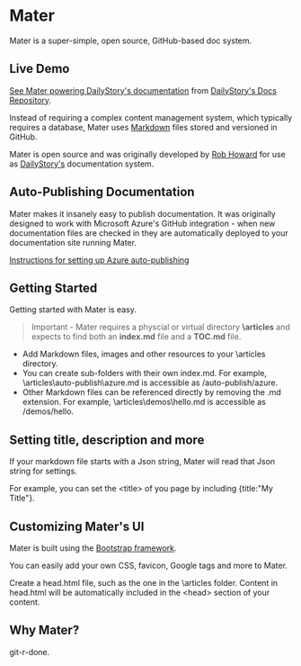 # Mater
Mater is a super-simple, open source, GitHub-based doc system.

## Live Demo
[See Mater powering DailyStory's documentation](https://docs.dailystory.com) from [DailyStory's Docs Repository](https://github.com/dailystory/docs).

Instead of requiring a complex content management system, which typically requires a database, Mater uses [Markdown](https://en.wikipedia.org/wiki/Markdown) files stored and versioned in GitHub.

Mater is open source and was originally developed by [Rob Howard](https://twitter.com/robhoward) for use as [DailyStory's](https://dailystory.com) documentation system.

## Auto-Publishing Documentation
Mater makes it insanely easy to publish documentation. It was originally designed to work with Microsoft Azure's GitHub integration - when new documentation files are checked in they are automatically deployed to your documentation site running Mater.

[Instructions for setting up Azure auto-publishing](https://github.com/dailystory/Mater/wiki/Auto-Publish-with-Microsoft-Azure)

## Getting Started
Getting started with Mater is easy. 

> Important - Mater requires a physcial or virtual directory **\articles** and expects to find both an **index.md** file and a **TOC.md** file.

* Add Markdown files, images and other resources to your \articles directory.
* You can create sub-folders with their own index.md. For example, \articles\auto-publish\azure.md is accessible as /auto-publish/azure.
* Other Markdown files can be referenced directly by removing the .md extension. For example, \articles\demos\hello.md is accessible as /demos/hello.

## Setting title, description and more 
If your markdown file starts with a Json string, Mater will read that Json string for settings.

For example, you can set the &lt;title&gt; of you page by including {title:"My Title"}.

## Customizing Mater's UI
Mater is built using the [Bootstrap framework](http://getbootstrap.com/). 

You can easily add your own CSS, favicon, Google tags and more to Mater.

Create a head.html file, such as the one in the \articles folder. Content in head.html will be automatically included in the &lt;head&gt; section of your content.

## Why Mater?
git-r-done.
